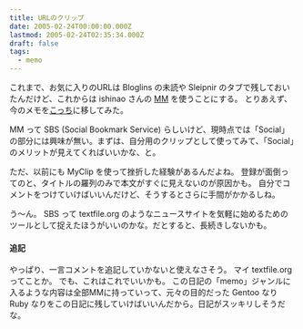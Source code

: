 ```yaml
---
title: URLのクリップ
date: 2005-02-24T00:00:00.000Z
lastmod: 2005-02-24T02:35:34.000Z
draft: false
tags:
  - memo
---
```


これまで、お気に入りのURLは Bloglins の未読や Sleipnir のタブで残しておいたんだけど、これからは ishinao さんの [MM](http://1470.net/mm/) を使うことにする。 とりあえず、今のメモを[こっち](http://1470.net/mm/mylist.html/213)に移してみた。

MM って SBS (Social Bookmark Service) らしいけど、現時点では「Social」の部分には興味が無い。まずは、自分用のクリップとして使ってみて、「Social」のメリットが見えてくればいいかな、と。

ただ、以前にも MyClip を使って挫折した経験があるんだよね。 登録が面倒ってのと、タイトルの羅列のみで本文がすぐに見えないのが原因かも。 自分でコメントをつけていけばいいんだけど、そうするとさらに手間がかかるしね。

う〜ん。 SBS って textfile.org のようなニュースサイトを気軽に始めるためのツールとして捉えたほうがいいのかな。だとすると、長続きしないかも。

#### 追記

やっぱり、一言コメントを追記していかないと使えなさそう。 マイ textfile.org ってことか。 でも、これはこれでいいかも。 この日記の「memo」ジャンルに入るような内容は全部MMに持っていって、元々の目的だった Gentoo なり Ruby なりをこの日記に残していけばいいんだから。日記がスッキリしそうだな。
